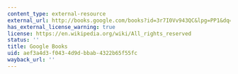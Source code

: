 ```yaml
---
content_type: external-resource
external_url: http://books.google.com/books?id=3r7I0Vv943QC&lpg=PP1&dq=cheap%20meat&pg=PP1#v=onepage&q&f=false
has_external_license_warning: true
license: https://en.wikipedia.org/wiki/All_rights_reserved
status: ''
title: Google Books
uid: aef3a4d3-f043-4d9d-bbab-4322b65f55fc
wayback_url: ''
---
```


